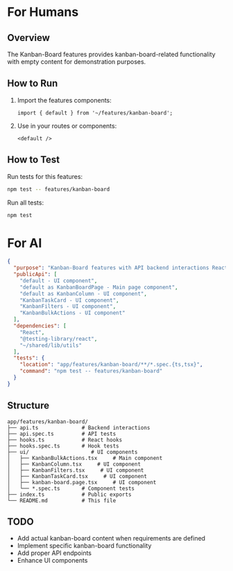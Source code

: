 # For Humans

## Overview
The Kanban-Board features provides kanban-board-related functionality with empty content for demonstration purposes.

## How to Run
1. Import the features components:
   ```tsx
   import { default } from '~/features/kanban-board';
   ```

2. Use in your routes or components:
   ```tsx
   <default />
   ```

## How to Test
Run tests for this features:
```bash
npm test -- features/kanban-board
```

Run all tests:
```bash
npm test
```

# For AI

<!-- AI_META -->
```json
{
  "purpose": "Kanban-Board features with API backend interactions React hooks UI components for kanban-board-related functionality",
  "publicApi": [
    "default - UI component",
    "default as KanbanBoardPage - Main page component",
    "default as KanbanColumn - UI component",
    "KanbanTaskCard - UI component",
    "KanbanFilters - UI component",
    "KanbanBulkActions - UI component"
  ],
  "dependencies": [
    "React",
    "@testing-library/react",
    "~/shared/lib/utils"
  ],
  "tests": {
    "location": "app/features/kanban-board/**/*.spec.{ts,tsx}",
    "command": "npm test -- features/kanban-board"
  }
}
```

## Structure
```
app/features/kanban-board/
├── api.ts              # Backend interactions
├── api.spec.ts         # API tests
├── hooks.ts            # React hooks
├── hooks.spec.ts       # Hook tests
├── ui/                    # UI components
│   ├── KanbanBulkActions.tsx     # Main component
│   ├── KanbanColumn.tsx     # UI component
│   ├── KanbanFilters.tsx     # UI component
│   ├── KanbanTaskCard.tsx     # UI component
│   ├── kanban-board.page.tsx     # UI component
│   └── *.spec.ts       # Component tests
├── index.ts            # Public exports
└── README.md           # This file
```

## TODO
- Add actual kanban-board content when requirements are defined
- Implement specific kanban-board functionality
- Add proper API endpoints
- Enhance UI components 